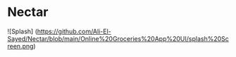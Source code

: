 # Nectar

![Splash] (https://github.com/Ali-El-Sayed/Nectar/blob/main/Online%20Groceries%20App%20UI/splash%20Screen.png)
